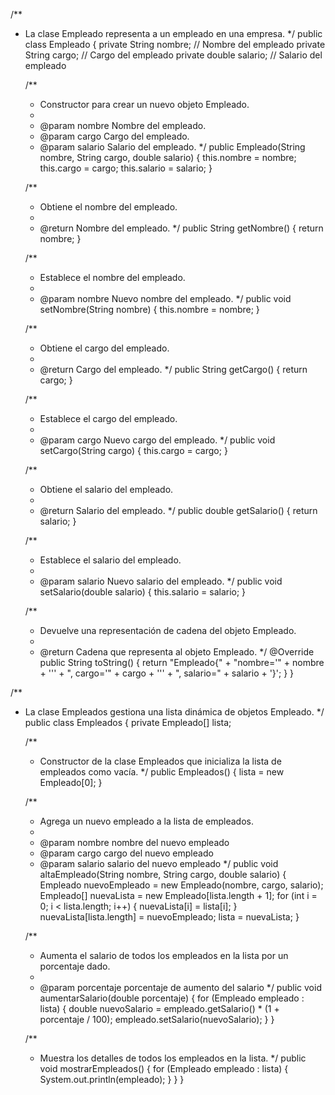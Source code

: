 /**
 * La clase Empleado representa a un empleado en una empresa.
 */
public class Empleado {
    private String nombre; // Nombre del empleado
    private String cargo; // Cargo del empleado
    private double salario; // Salario del empleado

    /**
     * Constructor para crear un nuevo objeto Empleado.
     *
     * @param nombre  Nombre del empleado.
     * @param cargo   Cargo del empleado.
     * @param salario Salario del empleado.
     */
    public Empleado(String nombre, String cargo, double salario) {
        this.nombre = nombre;
        this.cargo = cargo;
        this.salario = salario;
    }

    /**
     * Obtiene el nombre del empleado.
     *
     * @return Nombre del empleado.
     */
    public String getNombre() {
        return nombre;
    }

    /**
     * Establece el nombre del empleado.
     *
     * @param nombre Nuevo nombre del empleado.
     */
    public void setNombre(String nombre) {
        this.nombre = nombre;
    }

    /**
     * Obtiene el cargo del empleado.
     *
     * @return Cargo del empleado.
     */
    public String getCargo() {
        return cargo;
    }

    /**
     * Establece el cargo del empleado.
     *
     * @param cargo Nuevo cargo del empleado.
     */
    public void setCargo(String cargo) {
        this.cargo = cargo;
    }

    /**
     * Obtiene el salario del empleado.
     *
     * @return Salario del empleado.
     */
    public double getSalario() {
        return salario;
    }

    /**
     * Establece el salario del empleado.
     *
     * @param salario Nuevo salario del empleado.
     */
    public void setSalario(double salario) {
        this.salario = salario;
    }

    /**
     * Devuelve una representación de cadena del objeto Empleado.
     *
     * @return Cadena que representa al objeto Empleado.
     */
    @Override
    public String toString() {
        return "Empleado{" +
                "nombre='" + nombre + '\'' +
                ", cargo='" + cargo + '\'' +
                ", salario=" + salario +
                '}';
    }
}

/**
 * La clase Empleados gestiona una lista dinámica de objetos Empleado.
 */
public class Empleados {
    private Empleado[] lista;

    /**
     * Constructor de la clase Empleados que inicializa la lista de empleados como vacía.
     */
    public Empleados() {
        lista = new Empleado[0];
    }

    /**
     * Agrega un nuevo empleado a la lista de empleados.
     * 
     * @param nombre nombre del nuevo empleado
     * @param cargo cargo del nuevo empleado
     * @param salario salario del nuevo empleado
     */
    public void altaEmpleado(String nombre, String cargo, double salario) {
        Empleado nuevoEmpleado = new Empleado(nombre, cargo, salario);
        Empleado[] nuevaLista = new Empleado[lista.length + 1];
        for (int i = 0; i < lista.length; i++) {
            nuevaLista[i] = lista[i];
        }
        nuevaLista[lista.length] = nuevoEmpleado;
        lista = nuevaLista;
    }

    /**
     * Aumenta el salario de todos los empleados en la lista por un porcentaje dado.
     * 
     * @param porcentaje porcentaje de aumento del salario
     */
    public void aumentarSalario(double porcentaje) {
        for (Empleado empleado : lista) {
            double nuevoSalario = empleado.getSalario() * (1 + porcentaje / 100);
            empleado.setSalario(nuevoSalario);
        }
    }

    /**
     * Muestra los detalles de todos los empleados en la lista.
     */
    public void mostrarEmpleados() {
        for (Empleado empleado : lista) {
            System.out.println(empleado);
        }
    }
}







